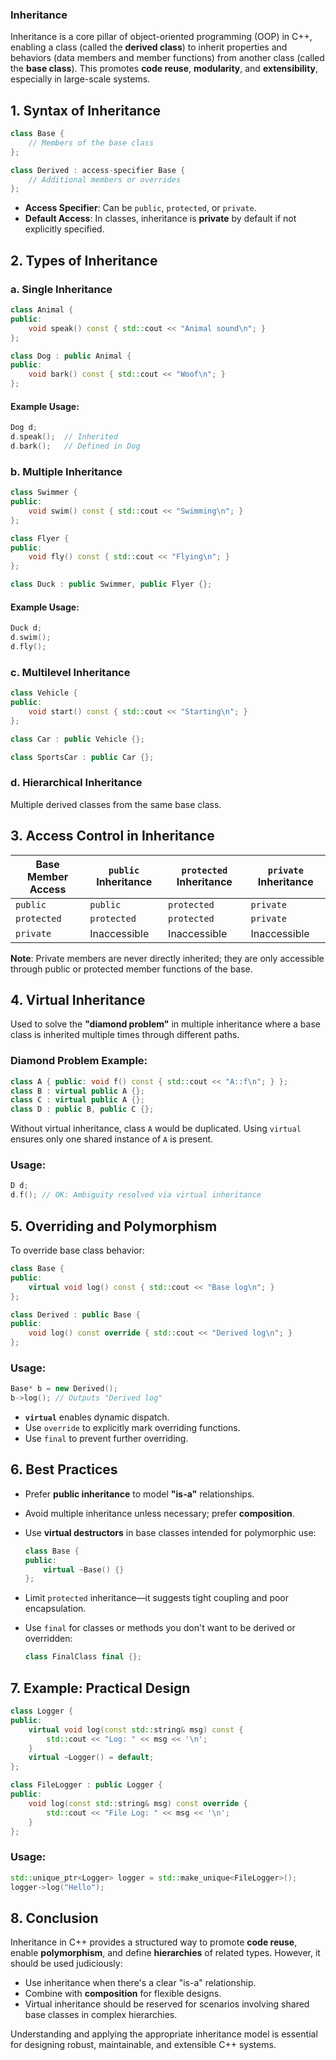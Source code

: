 ### Inheritance

Inheritance is a core pillar of object-oriented programming (OOP) in C++, enabling a class (called the **derived class**) to inherit properties and behaviors (data members and member functions) from another class (called the **base class**). This promotes **code reuse**, **modularity**, and **extensibility**, especially in large-scale systems.

## 1. **Syntax of Inheritance**

```cpp
class Base {
    // Members of the base class
};

class Derived : access-specifier Base {
    // Additional members or overrides
};
```

- **Access Specifier**: Can be `public`, `protected`, or `private`.
- **Default Access**: In classes, inheritance is **private** by default if not explicitly specified.

## 2. **Types of Inheritance**

### a. **Single Inheritance**

```cpp
class Animal {
public:
    void speak() const { std::cout << "Animal sound\n"; }
};

class Dog : public Animal {
public:
    void bark() const { std::cout << "Woof\n"; }
};
```

#### Example Usage:

```cpp
Dog d;
d.speak();  // Inherited
d.bark();   // Defined in Dog
```

### b. **Multiple Inheritance**

```cpp
class Swimmer {
public:
    void swim() const { std::cout << "Swimming\n"; }
};

class Flyer {
public:
    void fly() const { std::cout << "Flying\n"; }
};

class Duck : public Swimmer, public Flyer {};
```

#### Example Usage:

```cpp
Duck d;
d.swim();
d.fly();
```

### c. **Multilevel Inheritance**

```cpp
class Vehicle {
public:
    void start() const { std::cout << "Starting\n"; }
};

class Car : public Vehicle {};

class SportsCar : public Car {};
```

### d. **Hierarchical Inheritance**

Multiple derived classes from the same base class.

## 3. **Access Control in Inheritance**

| Base Member Access | `public` Inheritance | `protected` Inheritance | `private` Inheritance |
| ------------------ | -------------------- | ----------------------- | --------------------- |
| `public`           | `public`             | `protected`             | `private`             |
| `protected`        | `protected`          | `protected`             | `private`             |
| `private`          | Inaccessible         | Inaccessible            | Inaccessible          |

**Note**: Private members are never directly inherited; they are only accessible through public or protected member functions of the base.

## 4. **Virtual Inheritance**

Used to solve the **"diamond problem"** in multiple inheritance where a base class is inherited multiple times through different paths.

### Diamond Problem Example:

```cpp
class A { public: void f() const { std::cout << "A::f\n"; } };
class B : virtual public A {};
class C : virtual public A {};
class D : public B, public C {};
```

Without virtual inheritance, class `A` would be duplicated. Using `virtual` ensures only one shared instance of `A` is present.

### Usage:

```cpp
D d;
d.f(); // OK: Ambiguity resolved via virtual inheritance
```

## 5. **Overriding and Polymorphism**

To override base class behavior:

```cpp
class Base {
public:
    virtual void log() const { std::cout << "Base log\n"; }
};

class Derived : public Base {
public:
    void log() const override { std::cout << "Derived log\n"; }
};
```

### Usage:

```cpp
Base* b = new Derived();
b->log(); // Outputs "Derived log"
```

- **`virtual`** enables dynamic dispatch.
- Use `override` to explicitly mark overriding functions.
- Use `final` to prevent further overriding.

## 6. **Best Practices**

- Prefer **public inheritance** to model **"is-a"** relationships.

- Avoid multiple inheritance unless necessary; prefer **composition**.

- Use **virtual destructors** in base classes intended for polymorphic use:

  ```cpp
  class Base {
  public:
      virtual ~Base() {}
  };
  ```

- Limit `protected` inheritance—it suggests tight coupling and poor encapsulation.

- Use `final` for classes or methods you don't want to be derived or overridden:

  ```cpp
  class FinalClass final {};
  ```

## 7. **Example: Practical Design**

```cpp
class Logger {
public:
    virtual void log(const std::string& msg) const {
        std::cout << "Log: " << msg << '\n';
    }
    virtual ~Logger() = default;
};

class FileLogger : public Logger {
public:
    void log(const std::string& msg) const override {
        std::cout << "File Log: " << msg << '\n';
    }
};
```

### Usage:

```cpp
std::unique_ptr<Logger> logger = std::make_unique<FileLogger>();
logger->log("Hello");
```

## 8. **Conclusion**

Inheritance in C++ provides a structured way to promote **code reuse**, enable **polymorphism**, and define **hierarchies** of related types. However, it should be used judiciously:

- Use inheritance when there's a clear "is-a" relationship.
- Combine with **composition** for flexible designs.
- Virtual inheritance should be reserved for scenarios involving shared base classes in complex hierarchies.

Understanding and applying the appropriate inheritance model is essential for designing robust, maintainable, and extensible C++ systems.
